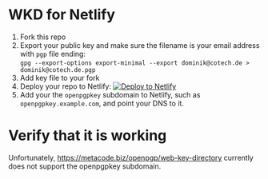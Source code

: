 # WKD for Netlify

1. Fork this repo
2. Export your public key and make sure the filename is your email address with ``pgp`` file ending:  
   ``gpg --export-options export-minimal --export dominik@cotech.de > dominik@cotech.de.pgp``
3. Add key file to your fork 
4. Deploy your repo to Netlify: [![Deploy to Netlify](https://www.netlify.com/img/deploy/button.svg)](https://app.netlify.com/start/deploy?repository=https://github.com/cotechde/netlify-wkd)
5. Add your the ``openpgpkey`` subdomain to Netlify, such as ``openpgpkey.example.com``, and point your DNS to it.

# Verify that it is working
Unfortunately, https://metacode.biz/openpgp/web-key-directory currently does not support the openpgpkey subdomain.
